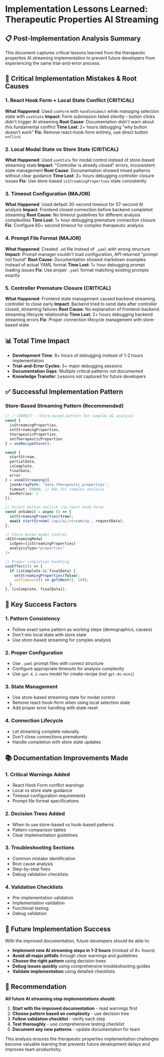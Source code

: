 # Implementation Lessons Learned: Therapeutic Properties AI Streaming

## 📋 **Post-Implementation Analysis Summary**

This document captures critical lessons learned from the therapeutic properties AI streaming implementation to prevent future developers from experiencing the same trial-and-error process.

## 🚨 **Critical Implementation Mistakes & Root Causes**

### **1. React Hook Form + Local State Conflict (CRITICAL)**
**What Happened**: Used `useForm` with `handleSubmit` while managing selection state with `useState`
**Impact**: Form submission failed silently - button clicks didn't trigger AI streaming
**Root Cause**: Documentation didn't warn about this fundamental conflict
**Time Lost**: 2+ hours debugging "why button doesn't work"
**Fix**: Remove react-hook-form entirely, use direct button `onClick`

### **2. Local Modal State vs Store State (CRITICAL)**
**What Happened**: Used `useState` for modal control instead of store-based streaming state
**Impact**: "Controller is already closed" errors, inconsistent state management
**Root Cause**: Documentation showed mixed patterns without clear guidance
**Time Lost**: 3+ hours debugging controller closure issues
**Fix**: Use store-based `isStreamingProperties` state consistently

### **3. Timeout Configuration (MAJOR)**
**What Happened**: Used default 30-second timeout for 57-second AI analysis
**Impact**: Frontend closed connection before backend completed streaming
**Root Cause**: No timeout guidelines for different analysis complexities
**Time Lost**: 1+ hour debugging premature connection closure
**Fix**: Configure 60+ second timeout for complex therapeutic analysis

### **4. Prompt File Format (MAJOR)**
**What Happened**: Created `.md` file instead of `.yaml` with wrong structure
**Impact**: Prompt manager couldn't load configuration, API returned "prompt not found"
**Root Cause**: Documentation showed markdown examples instead of actual YAML format
**Time Lost**: 1+ hour debugging prompt loading issues
**Fix**: Use proper `.yaml` format matching existing prompts exactly

### **5. Controller Premature Closure (CRITICAL)**
**What Happened**: Frontend state management caused backend streaming controller to close early
**Impact**: Backend tried to send data after controller closed, streaming failures
**Root Cause**: No explanation of frontend-backend streaming lifecycle relationship
**Time Lost**: 2+ hours debugging backend streaming errors
**Fix**: Proper connection lifecycle management with store-based state

## 📊 **Total Time Impact**
- **Development Time**: 8+ hours of debugging instead of 1-2 hours implementation
- **Trial-and-Error Cycles**: 5+ major debugging sessions
- **Documentation Gaps**: Multiple critical patterns not documented
- **Knowledge Transfer**: Lessons not captured for future developers

## ✅ **Successful Implementation Pattern**

### **Store-Based Streaming Pattern (Recommended)**
```typescript
// ✅ CORRECT - Store-based pattern for complex AI analysis
const { 
  isStreamingProperties, 
  setStreamingProperties,
  therapeuticProperties,
  setTherapeuticProperties 
} = useRecipeStore();

const { 
  startStream, 
  partialData, 
  isComplete, 
  finalData, 
  error 
} = useAIStreaming({
  jsonArrayPath: 'data.therapeutic_properties',
  timeout: 60000, // 60s for complex analysis
  maxRetries: 2
});

// Direct button onClick (no react-hook-form)
const onSubmit = async () => {
  setStreamingProperties(true);
  await startStream('/api/ai/streaming', requestData);
};

// Store-based modal control
<AIStreamingModal 
  isOpen={isStreamingProperties}
  analysisType="properties"
/>

// Proper completion handling
useEffect(() => {
  if (isComplete && finalData) {
    setStreamingProperties(false);
    setTimeout(() => goToNext(), 100);
  }
}, [isComplete, finalData]);
```

## 🎯 **Key Success Factors**

### **1. Pattern Consistency**
- Follow exact same pattern as working steps (demographics, causes)
- Don't mix local state with store state
- Use store-based streaming for complex analysis

### **2. Proper Configuration**
- Use `.yaml` prompt files with correct structure
- Configure appropriate timeouts for analysis complexity
- Use `gpt-4.1-nano` model for create-recipe (not `gpt-4o-mini`)

### **3. State Management**
- Use store-based streaming state for modal control
- Remove react-hook-form when using local selection state
- Add proper error handling with state reset

### **4. Connection Lifecycle**
- Let streaming complete naturally
- Don't close connections prematurely
- Handle completion with store state updates

## 📚 **Documentation Improvements Made**

### **1. Critical Warnings Added**
- React Hook Form conflict warnings
- Local vs store state guidance
- Timeout configuration requirements
- Prompt file format specifications

### **2. Decision Trees Added**
- When to use store-based vs hook-based patterns
- Pattern comparison tables
- Clear implementation guidelines

### **3. Troubleshooting Sections**
- Common mistake identification
- Root cause analysis
- Step-by-step fixes
- Debug validation checklists

### **4. Validation Checklists**
- Pre-implementation validation
- Implementation validation
- Functional testing
- Debug validation

## 🚀 **Future Implementation Success**

With the improved documentation, future developers should be able to:
- **Implement new AI streaming steps in 1-2 hours** (instead of 8+ hours)
- **Avoid all major pitfalls** through clear warnings and guidelines
- **Choose the right pattern** using decision trees
- **Debug issues quickly** using comprehensive troubleshooting guides
- **Validate implementation** using detailed checklists

## 📝 **Recommendation**

**All future AI streaming step implementations should:**
1. **Start with the improved documentation** - read warnings first
2. **Choose pattern based on complexity** - use decision tree
3. **Follow validation checklist** - verify each step
4. **Test thoroughly** - use comprehensive testing checklist
5. **Document any new patterns** - update documentation for team

This analysis ensures the therapeutic properties implementation challenges become valuable learning that prevents future development delays and improves team productivity.
